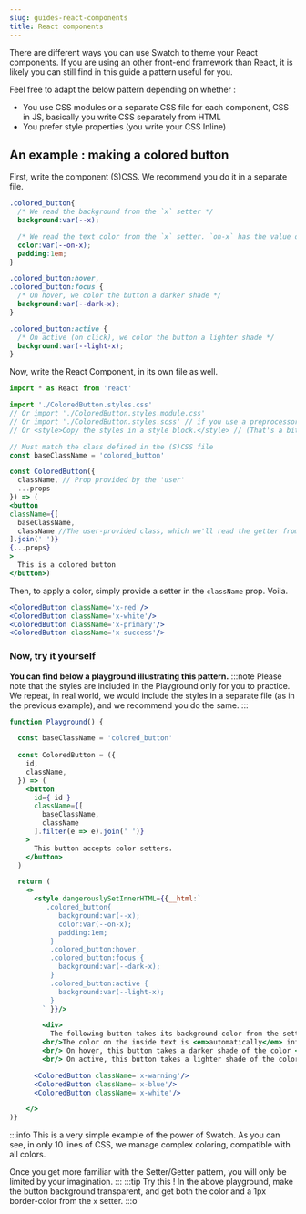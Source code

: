 ```yaml
---
slug: guides-react-components
title: React components
---
```


There are different ways you can use Swatch to theme your React components. If you are using an other front-end framework than React, it is likely you can still find in this guide a pattern useful for you.

Feel free to adapt the below pattern depending on whether :
  + You use CSS modules or a separate CSS file for each component, CSS in JS, basically you write CSS separately from HTML
  + You prefer style properties (you write your CSS Inline)

<!--
## Pattern 1 : Keeping CSS and HTML/JSX separate

This way of doing coloring is for you if you write your CSS separately from your React component.
-->


## An example : making a colored button


First, write the component (S)CSS. We recommend you do it in a separate file.
```css title="/ColoredButton.styles.css"
.colored_button{
  /* We read the background from the `x` setter */
  background:var(--x);

  /* We read the text color from the `x` setter. `on-x` has the value of a text color that contrasts legibly with `x` */
  color:var(--on-x);
  padding:1em;
}

.colored_button:hover,
.colored_button:focus {
  /* On hover, we color the button a darker shade */
  background:var(--dark-x);
}

.colored_button:active {
  /* On active (on click), we color the button a lighter shade */
  background:var(--light-x);
}
```

Now, write the React Component, in its own file as well.
```jsx title="/ColoredButton.js"
import * as React from 'react'

import './ColoredButton.styles.css'
// Or import './ColoredButton.styles.module.css'
// Or import './ColoredButton.styles.scss' // if you use a preprocessor
// Or <style>Copy the styles in a style block.</style> // (That's a bit ugly tough)

// Must match the class defined in the (S)CSS file
const baseClassName = 'colored_button'

const ColoredButton({
  className, // Prop provided by the 'user'
  ...props
}) => (
<button
className={[
  baseClassName, 
  className //The user-provided class, which we'll read the getter from
].join(' ')}
{...props}
>
  This is a colored button
</button>)

```

Then, to apply a color, simply provide a setter in the `className` prop. Voila.
```jsx
<ColoredButton className='x-red'/>
<ColoredButton className='x-white'/>
<ColoredButton className='x-primary'/>
<ColoredButton className='x-success'/>
```

### Now, try it yourself

**You can find below a playground illustrating this pattern.**
:::note
Please note that the styles are included in the Playground only for you to practice. We repeat, in real world, we would include the styles in a separate file (as in the previous example), and we recommend you do the same.
:::

```jsx live
function Playground() {

  const baseClassName = 'colored_button'
  
  const ColoredButton = ({
    id,
    className,
  }) => (
    <button
      id={ id }
      className={[
        baseClassName,
        className
      ].filter(e => e).join(' ')}
    >
      This button accepts color setters. 
    </button>
  )

  return (
    <>
      <style dangerouslySetInnerHTML={{__html:`
         .colored_button{
            background:var(--x);
            color:var(--on-x);
            padding:1em;
          }
          .colored_button:hover,
          .colored_button:focus {
            background:var(--dark-x);
          }
          .colored_button:active {
            background:var(--light-x);
          }
        ` }}/>

        <div>
          The following button takes its background-color from the setter <code>x</code>.
        <br/>The color on the inside text is <em>automatically</em> inferred from the background.
        <br/> On hover, this button takes a darker shade of the color <code>x</code>
        <br/> On active, this button takes a lighter shade of the color <code>x</code></div>

      <ColoredButton className='x-warning'/>
      <ColoredButton className='x-blue'/>
      <ColoredButton className='x-white'/>

    </>
)}

```
:::info
This is a very simple example of the power of Swatch. As you can see, in only 10 lines of CSS, we manage complex coloring, compatible with all colors. 

Once you get more familiar with the Setter/Getter pattern, you will only be limited by your imagination.
:::
:::tip Try this !
In the above playground, make the button background transparent, and get both the color and a 1px border-color from the `x` setter.
:::o
<!---

## Example 2 : Inline Theming

**Coming soon**

```SCSS title='title.css'

```
----->
